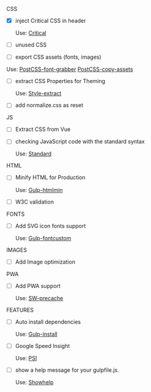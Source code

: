 CSS

- [x] inject Critical CSS in header 

  Use: [Critical](https://www.npmjs.com/package/critical)

- [ ] unused CSS

- [ ] export CSS assets (fonts, images) 

 Use: [PostCSS-font-grabber](https://www.npmjs.com/package/postcss-font-grabber)
      [PostCSS-copy-assets](https://github.com/shutterstock/postcss-copy-assets)
  
- [ ] extract CSS Properties for Theming 

  Use: [Style-extract](https://www.npmjs.com/package/style-extract)

- [ ] add normalize.css as reset

JS

- [ ] Extract CSS from Vue

- [ ] checking JavaScript code with the standard syntax

  Use: [Standard](https://www.npmjs.com/package/gulp-standard)

HTML

- [ ] Minify HTML for Production

  Use: [Gulp-htmlmin](https://www.npmjs.com/package/gulp-htmlmin)

- [ ] W3C validation

FONTS

- [ ] Add SVG icon fonts support

  Use: [Gulp-fontcustom](https://www.npmjs.com/package/gulp-fontcustom)

IMAGES

- [ ] Add Image optimization

PWA

- [ ] Add PWA support

  Use: [SW-precache](https://www.npmjs.com/package/sw-precache)

FEATURES

- [ ] Auto install dependencies

  Use: [Gulp-install](https://github.com/slushjs/gulp-install)

- [ ] Google Speed Insight

  Use: [PSI](https://www.npmjs.com/package/psi)

- [ ] show a help message for your gulpfile.js.

  Use: [Showhelp](https://www.npmjs.com/package/gulp-showhelp)
